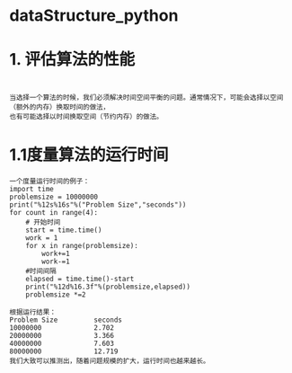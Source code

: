 # dataStructure_python
#
# 1. 评估算法的性能
# 
    当选择一个算法的时候，我们必须解决时间空间平衡的问题。通常情况下，可能会选择以空间（额外的内存）换取时间的做法，
    也有可能选择以时间换取空间（节约内存）的做法。
    
    
#   1.1度量算法的运行时间
    一个度量运行时间的例子：
    import time
    problemsize = 10000000
    print("%12s%16s"%("Problem Size","seconds"))
    for count in range(4):
        # 开始时间
        start = time.time()
        work = 1
        for x in range(problemsize):
            work+=1
            work-=1
        #时间间隔
        elapsed = time.time()-start
        print("%12d%16.3f"%(problemsize,elapsed))
        problemsize *=2
    
    根据运行结果：
    Problem Size         seconds
    10000000             2.702
    20000000             3.366
    40000000             7.603
    80000000             12.719
    我们大致可以推测出，随着问题规模的扩大，运行时间也越来越长。
